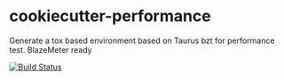 # cookiecutter-performance
Generate a tox based environment based on Taurus bzt for performance test. BlazeMeter ready

[![Build Status](https://travis-ci.org/tierratelematics/cookiecutter-performance.svg?branch=develop)](https://travis-ci.org/tierratelematics/cookiecutter-performance)
